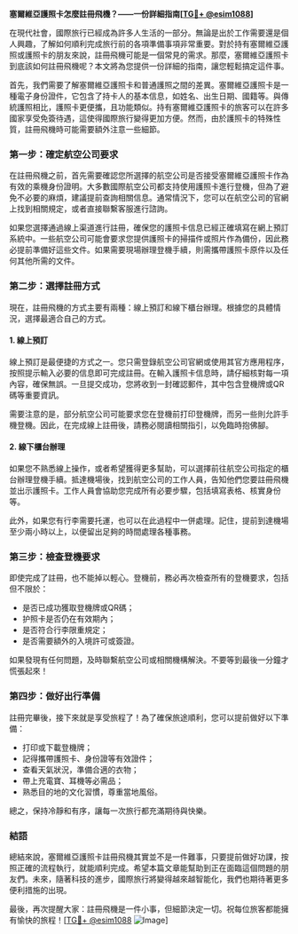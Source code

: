 **塞爾維亞護照卡怎麼註冊飛機？——一份詳細指南[[TG💪+ @esim1088](https://t.me/s/esim1088)]**

在現代社會，國際旅行已經成為許多人生活的一部分。無論是出於工作需要還是個人興趣，了解如何順利完成旅行前的各項準備事項非常重要。對於持有塞爾維亞護照或護照卡的朋友來說，註冊飛機可能是一個常見的需求。那麼，塞爾維亞護照卡到底該如何註冊飛機呢？本文將為您提供一份詳細的指南，讓您輕鬆搞定這件事。

首先，我們需要了解塞爾維亞護照卡和普通護照之間的差異。塞爾維亞護照卡是一種電子身份證件，它包含了持卡人的基本信息，如姓名、出生日期、國籍等。與傳統護照相比，護照卡更便攜，且功能類似。持有塞爾維亞護照卡的旅客可以在許多國家享受免簽待遇，這使得國際旅行變得更加方便。然而，由於護照卡的特殊性質，註冊飛機時可能需要額外注意一些細節。

### **第一步：確定航空公司要求**

在註冊飛機之前，首先需要確認您所選擇的航空公司是否接受塞爾維亞護照卡作為有效的乘機身份證明。大多數國際航空公司都支持使用護照卡進行登機，但為了避免不必要的麻煩，建議提前查詢相關信息。通常情況下，您可以在航空公司的官網上找到相關規定，或者直接聯繫客服進行諮詢。

如果您選擇通過線上渠道進行註冊，確保您的護照卡信息已經正確填寫在網上預訂系統中。一些航空公司可能會要求您提供護照卡的掃描件或照片作為備份，因此務必提前準備好這些文件。如果需要現場辦理登機手續，則需攜帶護照卡原件以及任何其他所需的文件。

### **第二步：選擇註冊方式**

現在，註冊飛機的方式主要有兩種：線上預訂和線下櫃台辦理。根據您的具體情況，選擇最適合自己的方式。

#### **1. 線上預訂**

線上預訂是最便捷的方式之一。您只需登錄航空公司官網或使用其官方應用程序，按照提示輸入必要的信息即可完成註冊。在輸入護照卡信息時，請仔細核對每一項內容，確保無誤。一旦提交成功，您將收到一封確認郵件，其中包含登機牌或QR碼等重要資訊。

需要注意的是，部分航空公司可能要求您在登機前打印登機牌，而另一些則允許手機登機。因此，在完成線上註冊後，請務必閱讀相關指引，以免臨時抱佛腳。

#### **2. 線下櫃台辦理**

如果您不熟悉線上操作，或者希望獲得更多幫助，可以選擇前往航空公司指定的櫃台辦理登機手續。抵達機場後，找到航空公司的工作人員，告知他們您要註冊飛機並出示護照卡。工作人員會協助您完成所有必要步驟，包括填寫表格、核實身份等。

此外，如果您有行李需要托運，也可以在此過程中一併處理。記住，提前到達機場至少兩小時以上，以便留出足夠的時間處理各種事務。

### **第三步：檢查登機要求**

即使完成了註冊，也不能掉以輕心。登機前，務必再次檢查所有的登機要求，包括但不限於：

- 是否已成功獲取登機牌或QR碼；
- 护照卡是否仍在有效期內；
- 是否符合行李限重規定；
- 是否需要額外的入境許可或簽證。

如果發現有任何問題，及時聯繫航空公司或相關機構解決。不要等到最後一分鐘才慌張起來！

### **第四步：做好出行準備**

註冊完畢後，接下來就是享受旅程了！為了確保旅途順利，您可以提前做好以下準備：

- 打印或下載登機牌；
- 記得攜帶護照卡、身份證等有效證件；
- 查看天氣狀況，準備合適的衣物；
- 帶上充電寶、耳機等必需品；
- 熟悉目的地的文化習慣，尊重當地風俗。

總之，保持冷靜和有序，讓每一次旅行都充滿期待與快樂。

### **結語**

總結來說，塞爾維亞護照卡註冊飛機其實並不是一件難事，只要提前做好功課，按照正確的流程執行，就能順利完成。希望本篇文章能幫助到正在面臨這個問題的朋友們。未來，隨著科技的進步，國際旅行將變得越來越智能化，我們也期待著更多便利措施的出現。

最後，再次提醒大家：註冊飛機是一件小事，但細節決定一切。祝每位旅客都能擁有愉快的旅程！[[TG💪+ @esim1088](https://t.me/s/esim1088) ![Image](https://i.postimg.cc/4NQfJmqS/Snipaste-2025-05-13-00-14-12.png)]
